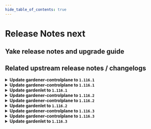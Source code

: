 ```yaml
---
hide_table_of_contents: true
---
```


# Release Notes next

## Yake release notes and upgrade guide

## Related upstream release notes / changelogs


<details>
<summary><b>Update gardener-controlplane to <code>1.116.1</code></b></summary>

# [gardener/gardener]

## 🐛 Bug Fixes

- `[USER]` An issue causing the `cloudprovider` Secret to contain both static credentials and workload identity config, which are mutually exclusive, when migrating to workload identity is now fixed. by @dimityrmirchev [#11847]
- `[DEVELOPER]` Fix malformed file path error on `go get github.com/gardener/gardener@v1.116.0` by @MartinWeindel [#11820]

## Helm Charts
- controlplane: `europe-docker.pkg.dev/gardener-project/releases/charts/gardener/controlplane:v1.116.1`
- gardenlet: `europe-docker.pkg.dev/gardener-project/releases/charts/gardener/gardenlet:v1.116.1`
- operator: `europe-docker.pkg.dev/gardener-project/releases/charts/gardener/operator:v1.116.1`
- resource-manager: `europe-docker.pkg.dev/gardener-project/releases/charts/gardener/resource-manager:v1.116.1`
## Docker Images
- admission-controller: `europe-docker.pkg.dev/gardener-project/releases/gardener/admission-controller:v1.116.1`
- apiserver: `europe-docker.pkg.dev/gardener-project/releases/gardener/apiserver:v1.116.1`
- controller-manager: `europe-docker.pkg.dev/gardener-project/releases/gardener/controller-manager:v1.116.1`
- gardenlet: `europe-docker.pkg.dev/gardener-project/releases/gardener/gardenlet:v1.116.1`
- node-agent: `europe-docker.pkg.dev/gardener-project/releases/gardener/node-agent:v1.116.1`
- operator: `europe-docker.pkg.dev/gardener-project/releases/gardener/operator:v1.116.1`
- resource-manager: `europe-docker.pkg.dev/gardener-project/releases/gardener/resource-manager:v1.116.1`
- scheduler: `europe-docker.pkg.dev/gardener-project/releases/gardener/scheduler:v1.116.1`


</details>

<details>
<summary><b>Update gardener-controlplane to <code>1.116.1</code></b></summary>

# [gardener/gardener]

## 🐛 Bug Fixes

- `[USER]` An issue causing the `cloudprovider` Secret to contain both static credentials and workload identity config, which are mutually exclusive, when migrating to workload identity is now fixed. by @dimityrmirchev [#11847]
- `[DEVELOPER]` Fix malformed file path error on `go get github.com/gardener/gardener@v1.116.0` by @MartinWeindel [#11820]

## Helm Charts
- controlplane: `europe-docker.pkg.dev/gardener-project/releases/charts/gardener/controlplane:v1.116.1`
- gardenlet: `europe-docker.pkg.dev/gardener-project/releases/charts/gardener/gardenlet:v1.116.1`
- operator: `europe-docker.pkg.dev/gardener-project/releases/charts/gardener/operator:v1.116.1`
- resource-manager: `europe-docker.pkg.dev/gardener-project/releases/charts/gardener/resource-manager:v1.116.1`
## Docker Images
- admission-controller: `europe-docker.pkg.dev/gardener-project/releases/gardener/admission-controller:v1.116.1`
- apiserver: `europe-docker.pkg.dev/gardener-project/releases/gardener/apiserver:v1.116.1`
- controller-manager: `europe-docker.pkg.dev/gardener-project/releases/gardener/controller-manager:v1.116.1`
- gardenlet: `europe-docker.pkg.dev/gardener-project/releases/gardener/gardenlet:v1.116.1`
- node-agent: `europe-docker.pkg.dev/gardener-project/releases/gardener/node-agent:v1.116.1`
- operator: `europe-docker.pkg.dev/gardener-project/releases/gardener/operator:v1.116.1`
- resource-manager: `europe-docker.pkg.dev/gardener-project/releases/gardener/resource-manager:v1.116.1`
- scheduler: `europe-docker.pkg.dev/gardener-project/releases/gardener/scheduler:v1.116.1`


</details>

<details>
<summary><b>Update gardenlet to <code>1.116.1</code></b></summary>

# [gardener/gardener]

## 🐛 Bug Fixes

- `[USER]` An issue causing the `cloudprovider` Secret to contain both static credentials and workload identity config, which are mutually exclusive, when migrating to workload identity is now fixed. by @dimityrmirchev [#11847]
- `[DEVELOPER]` Fix malformed file path error on `go get github.com/gardener/gardener@v1.116.0` by @MartinWeindel [#11820]

## Helm Charts
- controlplane: `europe-docker.pkg.dev/gardener-project/releases/charts/gardener/controlplane:v1.116.1`
- gardenlet: `europe-docker.pkg.dev/gardener-project/releases/charts/gardener/gardenlet:v1.116.1`
- operator: `europe-docker.pkg.dev/gardener-project/releases/charts/gardener/operator:v1.116.1`
- resource-manager: `europe-docker.pkg.dev/gardener-project/releases/charts/gardener/resource-manager:v1.116.1`
## Docker Images
- admission-controller: `europe-docker.pkg.dev/gardener-project/releases/gardener/admission-controller:v1.116.1`
- apiserver: `europe-docker.pkg.dev/gardener-project/releases/gardener/apiserver:v1.116.1`
- controller-manager: `europe-docker.pkg.dev/gardener-project/releases/gardener/controller-manager:v1.116.1`
- gardenlet: `europe-docker.pkg.dev/gardener-project/releases/gardener/gardenlet:v1.116.1`
- node-agent: `europe-docker.pkg.dev/gardener-project/releases/gardener/node-agent:v1.116.1`
- operator: `europe-docker.pkg.dev/gardener-project/releases/gardener/operator:v1.116.1`
- resource-manager: `europe-docker.pkg.dev/gardener-project/releases/gardener/resource-manager:v1.116.1`
- scheduler: `europe-docker.pkg.dev/gardener-project/releases/gardener/scheduler:v1.116.1`


</details>

<details>
<summary><b>Update gardener-controlplane to <code>1.116.2</code></b></summary>

# [gardener/gardener]

## 🐛 Bug Fixes

- `[OPERATOR]` When `IstioTLSTermination` feature gate is enabled the apiserver-proxy related EnvoyFilter is not deployed for the virtual-garden anymore. by @oliver-goetz [#11896]
## 🏃 Others

- `[OPERATOR]` Shoots that are currently in deletion now get ignored by the `RemoveAPIServerProxyLegacyPort` feature gate validation. by @Wieneo [#11887]
- `[OPERATOR]` Deploy MCM with higher `concurrent-syncs`, `kube-api-qps` and `kube-api-burst`. by @hendrikKahl [#11880]

## Helm Charts
- controlplane: `europe-docker.pkg.dev/gardener-project/releases/charts/gardener/controlplane:v1.116.2`
- gardenlet: `europe-docker.pkg.dev/gardener-project/releases/charts/gardener/gardenlet:v1.116.2`
- operator: `europe-docker.pkg.dev/gardener-project/releases/charts/gardener/operator:v1.116.2`
- resource-manager: `europe-docker.pkg.dev/gardener-project/releases/charts/gardener/resource-manager:v1.116.2`
## Docker Images
- admission-controller: `europe-docker.pkg.dev/gardener-project/releases/gardener/admission-controller:v1.116.2`
- apiserver: `europe-docker.pkg.dev/gardener-project/releases/gardener/apiserver:v1.116.2`
- controller-manager: `europe-docker.pkg.dev/gardener-project/releases/gardener/controller-manager:v1.116.2`
- gardenlet: `europe-docker.pkg.dev/gardener-project/releases/gardener/gardenlet:v1.116.2`
- node-agent: `europe-docker.pkg.dev/gardener-project/releases/gardener/node-agent:v1.116.2`
- operator: `europe-docker.pkg.dev/gardener-project/releases/gardener/operator:v1.116.2`
- resource-manager: `europe-docker.pkg.dev/gardener-project/releases/gardener/resource-manager:v1.116.2`
- scheduler: `europe-docker.pkg.dev/gardener-project/releases/gardener/scheduler:v1.116.2`


</details>

<details>
<summary><b>Update gardener-controlplane to <code>1.116.2</code></b></summary>

# [gardener/gardener]

## 🐛 Bug Fixes

- `[OPERATOR]` When `IstioTLSTermination` feature gate is enabled the apiserver-proxy related EnvoyFilter is not deployed for the virtual-garden anymore. by @oliver-goetz [#11896]
## 🏃 Others

- `[OPERATOR]` Shoots that are currently in deletion now get ignored by the `RemoveAPIServerProxyLegacyPort` feature gate validation. by @Wieneo [#11887]
- `[OPERATOR]` Deploy MCM with higher `concurrent-syncs`, `kube-api-qps` and `kube-api-burst`. by @hendrikKahl [#11880]

## Helm Charts
- controlplane: `europe-docker.pkg.dev/gardener-project/releases/charts/gardener/controlplane:v1.116.2`
- gardenlet: `europe-docker.pkg.dev/gardener-project/releases/charts/gardener/gardenlet:v1.116.2`
- operator: `europe-docker.pkg.dev/gardener-project/releases/charts/gardener/operator:v1.116.2`
- resource-manager: `europe-docker.pkg.dev/gardener-project/releases/charts/gardener/resource-manager:v1.116.2`
## Docker Images
- admission-controller: `europe-docker.pkg.dev/gardener-project/releases/gardener/admission-controller:v1.116.2`
- apiserver: `europe-docker.pkg.dev/gardener-project/releases/gardener/apiserver:v1.116.2`
- controller-manager: `europe-docker.pkg.dev/gardener-project/releases/gardener/controller-manager:v1.116.2`
- gardenlet: `europe-docker.pkg.dev/gardener-project/releases/gardener/gardenlet:v1.116.2`
- node-agent: `europe-docker.pkg.dev/gardener-project/releases/gardener/node-agent:v1.116.2`
- operator: `europe-docker.pkg.dev/gardener-project/releases/gardener/operator:v1.116.2`
- resource-manager: `europe-docker.pkg.dev/gardener-project/releases/gardener/resource-manager:v1.116.2`
- scheduler: `europe-docker.pkg.dev/gardener-project/releases/gardener/scheduler:v1.116.2`


</details>

<details>
<summary><b>Update gardenlet to <code>1.116.2</code></b></summary>

# [gardener/gardener]

## 🐛 Bug Fixes

- `[OPERATOR]` When `IstioTLSTermination` feature gate is enabled the apiserver-proxy related EnvoyFilter is not deployed for the virtual-garden anymore. by @oliver-goetz [#11896]
## 🏃 Others

- `[OPERATOR]` Shoots that are currently in deletion now get ignored by the `RemoveAPIServerProxyLegacyPort` feature gate validation. by @Wieneo [#11887]
- `[OPERATOR]` Deploy MCM with higher `concurrent-syncs`, `kube-api-qps` and `kube-api-burst`. by @hendrikKahl [#11880]

## Helm Charts
- controlplane: `europe-docker.pkg.dev/gardener-project/releases/charts/gardener/controlplane:v1.116.2`
- gardenlet: `europe-docker.pkg.dev/gardener-project/releases/charts/gardener/gardenlet:v1.116.2`
- operator: `europe-docker.pkg.dev/gardener-project/releases/charts/gardener/operator:v1.116.2`
- resource-manager: `europe-docker.pkg.dev/gardener-project/releases/charts/gardener/resource-manager:v1.116.2`
## Docker Images
- admission-controller: `europe-docker.pkg.dev/gardener-project/releases/gardener/admission-controller:v1.116.2`
- apiserver: `europe-docker.pkg.dev/gardener-project/releases/gardener/apiserver:v1.116.2`
- controller-manager: `europe-docker.pkg.dev/gardener-project/releases/gardener/controller-manager:v1.116.2`
- gardenlet: `europe-docker.pkg.dev/gardener-project/releases/gardener/gardenlet:v1.116.2`
- node-agent: `europe-docker.pkg.dev/gardener-project/releases/gardener/node-agent:v1.116.2`
- operator: `europe-docker.pkg.dev/gardener-project/releases/gardener/operator:v1.116.2`
- resource-manager: `europe-docker.pkg.dev/gardener-project/releases/gardener/resource-manager:v1.116.2`
- scheduler: `europe-docker.pkg.dev/gardener-project/releases/gardener/scheduler:v1.116.2`


</details>

<details>
<summary><b>Update gardener-controlplane to <code>1.116.3</code></b></summary>

# [gardener/gardener]

## 🏃 Others

- `[OPERATOR]` Fix an issue where envoy filters to handle proxy-protocol are not deployed, even if configured for istio load-balancers. by @axel7born [#11920]

## Helm Charts
- controlplane: `europe-docker.pkg.dev/gardener-project/releases/charts/gardener/controlplane:v1.116.3`
- gardenlet: `europe-docker.pkg.dev/gardener-project/releases/charts/gardener/gardenlet:v1.116.3`
- operator: `europe-docker.pkg.dev/gardener-project/releases/charts/gardener/operator:v1.116.3`
- resource-manager: `europe-docker.pkg.dev/gardener-project/releases/charts/gardener/resource-manager:v1.116.3`
## Docker Images
- admission-controller: `europe-docker.pkg.dev/gardener-project/releases/gardener/admission-controller:v1.116.3`
- apiserver: `europe-docker.pkg.dev/gardener-project/releases/gardener/apiserver:v1.116.3`
- controller-manager: `europe-docker.pkg.dev/gardener-project/releases/gardener/controller-manager:v1.116.3`
- gardenlet: `europe-docker.pkg.dev/gardener-project/releases/gardener/gardenlet:v1.116.3`
- node-agent: `europe-docker.pkg.dev/gardener-project/releases/gardener/node-agent:v1.116.3`
- operator: `europe-docker.pkg.dev/gardener-project/releases/gardener/operator:v1.116.3`
- resource-manager: `europe-docker.pkg.dev/gardener-project/releases/gardener/resource-manager:v1.116.3`
- scheduler: `europe-docker.pkg.dev/gardener-project/releases/gardener/scheduler:v1.116.3`


</details>

<details>
<summary><b>Update gardener-controlplane to <code>1.116.3</code></b></summary>

# [gardener/gardener]

## 🏃 Others

- `[OPERATOR]` Fix an issue where envoy filters to handle proxy-protocol are not deployed, even if configured for istio load-balancers. by @axel7born [#11920]

## Helm Charts
- controlplane: `europe-docker.pkg.dev/gardener-project/releases/charts/gardener/controlplane:v1.116.3`
- gardenlet: `europe-docker.pkg.dev/gardener-project/releases/charts/gardener/gardenlet:v1.116.3`
- operator: `europe-docker.pkg.dev/gardener-project/releases/charts/gardener/operator:v1.116.3`
- resource-manager: `europe-docker.pkg.dev/gardener-project/releases/charts/gardener/resource-manager:v1.116.3`
## Docker Images
- admission-controller: `europe-docker.pkg.dev/gardener-project/releases/gardener/admission-controller:v1.116.3`
- apiserver: `europe-docker.pkg.dev/gardener-project/releases/gardener/apiserver:v1.116.3`
- controller-manager: `europe-docker.pkg.dev/gardener-project/releases/gardener/controller-manager:v1.116.3`
- gardenlet: `europe-docker.pkg.dev/gardener-project/releases/gardener/gardenlet:v1.116.3`
- node-agent: `europe-docker.pkg.dev/gardener-project/releases/gardener/node-agent:v1.116.3`
- operator: `europe-docker.pkg.dev/gardener-project/releases/gardener/operator:v1.116.3`
- resource-manager: `europe-docker.pkg.dev/gardener-project/releases/gardener/resource-manager:v1.116.3`
- scheduler: `europe-docker.pkg.dev/gardener-project/releases/gardener/scheduler:v1.116.3`


</details>

<details>
<summary><b>Update gardenlet to <code>1.116.3</code></b></summary>

# [gardener/gardener]

## 🏃 Others

- `[OPERATOR]` Fix an issue where envoy filters to handle proxy-protocol are not deployed, even if configured for istio load-balancers. by @axel7born [#11920]

## Helm Charts
- controlplane: `europe-docker.pkg.dev/gardener-project/releases/charts/gardener/controlplane:v1.116.3`
- gardenlet: `europe-docker.pkg.dev/gardener-project/releases/charts/gardener/gardenlet:v1.116.3`
- operator: `europe-docker.pkg.dev/gardener-project/releases/charts/gardener/operator:v1.116.3`
- resource-manager: `europe-docker.pkg.dev/gardener-project/releases/charts/gardener/resource-manager:v1.116.3`
## Docker Images
- admission-controller: `europe-docker.pkg.dev/gardener-project/releases/gardener/admission-controller:v1.116.3`
- apiserver: `europe-docker.pkg.dev/gardener-project/releases/gardener/apiserver:v1.116.3`
- controller-manager: `europe-docker.pkg.dev/gardener-project/releases/gardener/controller-manager:v1.116.3`
- gardenlet: `europe-docker.pkg.dev/gardener-project/releases/gardener/gardenlet:v1.116.3`
- node-agent: `europe-docker.pkg.dev/gardener-project/releases/gardener/node-agent:v1.116.3`
- operator: `europe-docker.pkg.dev/gardener-project/releases/gardener/operator:v1.116.3`
- resource-manager: `europe-docker.pkg.dev/gardener-project/releases/gardener/resource-manager:v1.116.3`
- scheduler: `europe-docker.pkg.dev/gardener-project/releases/gardener/scheduler:v1.116.3`


</details>
